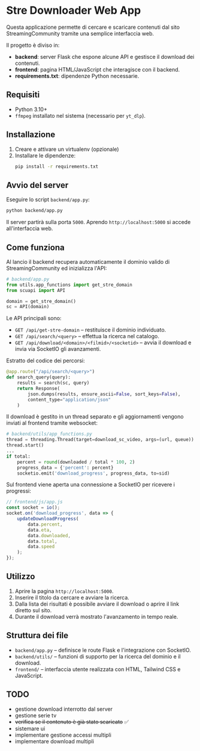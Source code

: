 # Stre Downloader Web App

Questa applicazione permette di cercare e scaricare contenuti dal sito StreamingCommunity tramite una semplice interfaccia web.

Il progetto è diviso in:

- **backend**: server Flask che espone alcune API e gestisce il download dei contenuti.
- **frontend**: pagina HTML/JavaScript che interagisce con il backend.
- **requirements.txt**: dipendenze Python necessarie.

## Requisiti

- Python 3.10+
- `ffmpeg` installato nel sistema (necessario per `yt_dlp`).

## Installazione

1. Creare e attivare un virtualenv (opzionale)
2. Installare le dipendenze:
   ```bash
   pip install -r requirements.txt
   ```

## Avvio del server

Eseguire lo script `backend/app.py`:

```bash
python backend/app.py
```

Il server partirà sulla porta `5000`. Aprendo `http://localhost:5000` si accede all'interfaccia web.

## Come funziona

Al lancio il backend recupera automaticamente il dominio valido di StreamingCommunity ed inizializza l'API:

```python
# backend/app.py
from utils.app_functions import get_stre_domain
from scuapi import API

domain = get_stre_domain()
sc = API(domain)
```

Le API principali sono:

- `GET /api/get-stre-domain` – restituisce il dominio individuato.
- `GET /api/search/<query>` – effettua la ricerca nel catalogo.
- `GET /api/download/<domain>/<filmid>/<socketid>` – avvia il download e invia via SocketIO gli avanzamenti.

Estratto del codice dei percorsi:

```python
@app.route("/api/search/<query>")
def search_query(query):
    results = search(sc, query)
    return Response(
        json.dumps(results, ensure_ascii=False, sort_keys=False),
        content_type="application/json"
    )
```

Il download è gestito in un thread separato e gli aggiornamenti vengono inviati al frontend tramite websocket:

```python
# backend/utils/app_functions.py
thread = threading.Thread(target=download_sc_video, args=(url, queue))
thread.start()
...
if total:
    percent = round(downloaded / total * 100, 2)
    progress_data = {'percent': percent}
    socketio.emit('download_progress', progress_data, to=sid)
```

Sul frontend viene aperta una connessione a SocketIO per ricevere i progressi:

```javascript
// frontend/js/app.js
const socket = io();
socket.on('download_progress', data => {
    updateDownloadProgress(
        data.percent,
        data.eta,
        data.downloaded,
        data.total,
        data.speed
    );
});
```

## Utilizzo

1. Aprire la pagina `http://localhost:5000`.
2. Inserire il titolo da cercare e avviare la ricerca.
3. Dalla lista dei risultati è possibile avviare il download o aprire il link diretto sul sito.
4. Durante il download verrà mostrato l'avanzamento in tempo reale.

## Struttura dei file

- `backend/app.py` – definisce le route Flask e l'integrazione con SocketIO.
- `backend/utils/` – funzioni di supporto per la ricerca del dominio e il download.
- `frontend/` – interfaccia utente realizzata con HTML, Tailwind CSS e JavaScript.


## TODO

- gestione download interrotto dal server
- gestione serie tv
- ~~verifica se il contenuto è già stato scaricato~~ ✅
- sistemare ui
- implementare gestione accessi multipli
- implementare download multipli


